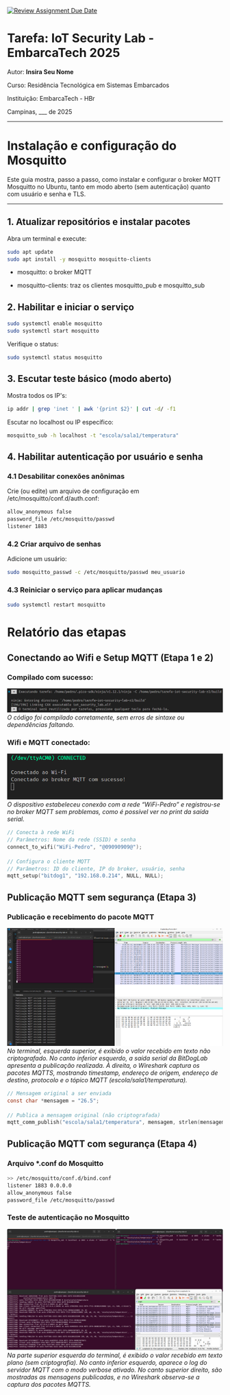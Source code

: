 [![Review Assignment Due Date](https://classroom.github.com/assets/deadline-readme-button-22041afd0340ce965d47ae6ef1cefeee28c7c493a6346c4f15d667ab976d596c.svg)](https://classroom.github.com/a/G8V_0Zaq)

# Tarefa: IoT Security Lab - EmbarcaTech 2025

Autor: **Insira Seu Nome**

Curso: Residência Tecnológica em Sistemas Embarcados

Instituição: EmbarcaTech - HBr

Campinas, ___ de 2025

---

# Instalação e configuração do Mosquitto

Este guia mostra, passo a passo, como instalar e configurar o broker MQTT Mosquitto no Ubuntu, tanto em modo aberto (sem autenticação) quanto com usuário e senha e TLS.

---

## 1. Atualizar repositórios e instalar pacotes

Abra um terminal e execute:

```bash
sudo apt update
sudo apt install -y mosquitto mosquitto-clients
```
- mosquitto: o broker MQTT

- mosquitto-clients: traz os clientes mosquitto_pub e mosquitto_sub

## 2. Habilitar e iniciar o serviço

```bash
sudo systemctl enable mosquitto
sudo systemctl start mosquitto
```
Verifique o status:

```bash
sudo systemctl status mosquitto
```

## 3. Escutar teste básico (modo aberto)

Mostra todos os IP's:

```bash
ip addr | grep 'inet ' | awk '{print $2}' | cut -d/ -f1
```

Escutar no localhost ou IP específico:

```bash
mosquitto_sub -h localhost -t "escola/sala1/temperatura"
```

## 4. Habilitar autenticação por usuário e senha

### 4.1 Desabilitar conexões anônimas
Crie (ou edite) um arquivo de configuração em /etc/mosquitto/conf.d/auth.conf:

```bash
allow_anonymous false
password_file /etc/mosquitto/passwd
listener 1883
```

### 4.2 Criar arquivo de senhas
Adicione um usuário:

```bash
sudo mosquitto_passwd -c /etc/mosquitto/passwd meu_usuario
```

### 4.3 Reiniciar o serviço para aplicar mudanças

```bash
sudo systemctl restart mosquitto
```
# Relatório das etapas

## Conectando ao Wifi e Setup MQTT (Etapa 1 e 2)

### Compilado com sucesso: 

![Build compilado com sucesso](images/compilado.png)  
*O código foi compilado corretamente, sem erros de sintaxe ou dependências faltando.*

### Wifi e MQTT conectado: 

![Wi-Fi e MQTT conectados](images/wifi-mqtt.png)  
*O dispositivo estabeleceu conexão com a rede “WiFi-Pedro” e registrou-se no broker MQTT sem problemas, como é possível ver no print da saída serial.*  

```c
// Conecta à rede WiFi
// Parâmetros: Nome da rede (SSID) e senha
connect_to_wifi("WiFi-Pedro", "@09090909@");

// Configura o cliente MQTT
// Parâmetros: ID do cliente, IP do broker, usuário, senha
mqtt_setup("bitdog1", "192.168.0.214", NULL, NULL);
```
## Publicação MQTT sem segurança (Etapa 3)

### Publicação e recebimento do pacote MQTT

![Broker, Recebimento no terminal e Wireshark](images/broker-recebimento-wireshark.png)  
*No terminal, esquerda superior, é exibido o valor recebido em texto não criptografado. No canto inferior esquerdo, a saída serial da BitDogLab apresenta a publicação realizada. À direita, o Wireshark captura os pacotes MQTTS, mostrando timestamp, endereço de origem, endereço de destino, protocolo e o tópico MQTT (escola/sala1/temperatura).*  

```c
// Mensagem original a ser enviada
const char *mensagem = "26.5";

// Publica a mensagem original (não criptografada)
mqtt_comm_publish("escola/sala1/temperatura", mensagem, strlen(mensagem));
```

## Publicação MQTT com segurança (Etapa 4)

### Arquivo *.conf do Mosquitto

```bash
>> /etc/mosquitto/conf.d/bind.conf                   
listener 1883 0.0.0.0
allow_anonymous false
password_file /etc/mosquitto/passwd
```

### Teste de autenticação no Mosquitto

![Broker, Recebimento/Envio no terminal e Wireshark](images/broker-recebimento-wireshark-com-seguranca.png)  
*Na parte superior esquerda do terminal, é exibido o valor recebido em texto plano (sem criptografia). No canto inferior esquerdo, aparece o log do servidor MQTT com o modo verbose ativado. No canto superior direito, são mostradas as mensagens publicadas, e no Wireshark observa-se a captura dos pacotes MQTTS.* 